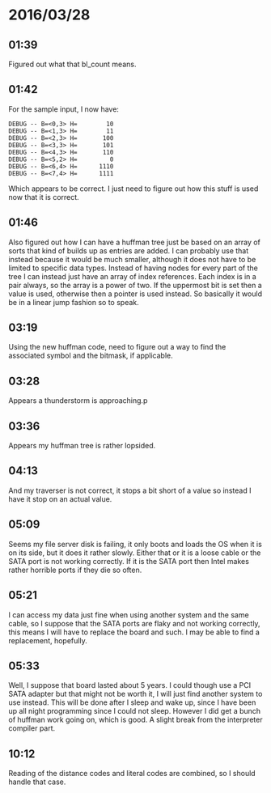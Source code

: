 # 2016/03/28

## 01:39

Figured out what that bl_count means.

## 01:42

For the sample input, I now have:

	DEBUG -- B=<0,3> H=        10
	DEBUG -- B=<1,3> H=        11
	DEBUG -- B=<2,3> H=       100
	DEBUG -- B=<3,3> H=       101
	DEBUG -- B=<4,3> H=       110
	DEBUG -- B=<5,2> H=         0
	DEBUG -- B=<6,4> H=      1110
	DEBUG -- B=<7,4> H=      1111

Which appears to be correct. I just need to figure out how this stuff is used
now that it is correct.

## 01:46

Also figured out how I can have a huffman tree just be based on an array of
sorts that kind of builds up as entries are added. I can probably use that
instead because it would be much smaller, although it does not have to be
limited to specific data types. Instead of having nodes for every part of the
tree I can instead just have an array of index references. Each index is in a
pair always, so the array is a power of two. If the uppermost bit is set then
a value is used, otherwise then a pointer is used instead. So basically it
would be in a linear jump fashion so to speak.

## 03:19

Using the new huffman code, need to figure out a way to find the associated
symbol and the bitmask, if applicable.

## 03:28

Appears a thunderstorm is approaching.p

## 03:36

Appears my huffman tree is rather lopsided.

## 04:13

And my traverser is not correct, it stops a bit short of a value so instead I
have it stop on an actual value.

## 05:09

Seems my file server disk is failing, it only boots and loads the OS when it is
on its side, but it does it rather slowly. Either that or it is a loose cable
or the SATA port is not working correctly. If it is the SATA port then Intel
makes rather horrible ports if they die so often.

## 05:21

I can access my data just fine when using another system and the same cable,
so I suppose that the SATA ports are flaky and not working correctly, this
means I will have to replace the board and such. I may be able to find a
replacement, hopefully.

## 05:33

Well, I suppose that board lasted about 5 years. I could though use a PCI
SATA adapter but that might not be worth it, I will just find another system
to use instead. This will be done after I sleep and wake up, since I have been
up all night programming since I could not sleep. However I did get a bunch
of huffman work going on, which is good. A slight break from the interpreter
compiler part.

## 10:12

Reading of the distance codes and literal codes are combined, so I should
handle that case.

